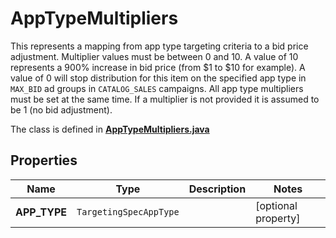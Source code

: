 

# AppTypeMultipliers

This represents a mapping from app type targeting criteria to a bid price adjustment.  Multiplier values must be between 0 and 10. A value of 10 represents a 900% increase in bid price (from $1 to $10 for example). A value of 0 will stop distribution for this item on the specified app type in `MAX_BID` ad groups in `CATALOG_SALES` campaigns. All app type multipliers must be set at the same time. If a multiplier is not provided it is assumed to be 1 (no bid adjustment).

The class is defined in **[AppTypeMultipliers.java](../../src/main/java/org/openapitools/model/AppTypeMultipliers.java)**

## Properties

Name | Type | Description | Notes
------------ | ------------- | ------------- | -------------
**APP_TYPE** | `TargetingSpecAppType` |  |  [optional property]



